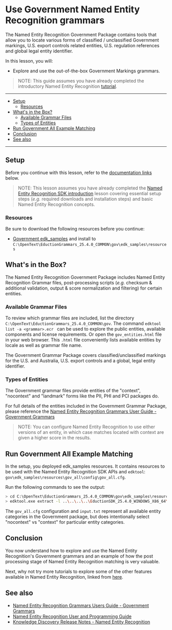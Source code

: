 # Use Government Named Entity Recognition grammars

The Named Entity Recognition Government Package contains tools that allow you to locate various forms of classified / unclassified Government markings,  U.S. export controls related entities, U.S. regulation references and global legal entity identifier.

In this lesson, you will:

- Explore and use the out-of-the-box Government Markings grammars.

> NOTE: This guide assumes you have already completed the introductory Named Entity Recognition [tutorial](./introduction.md).

---

- [Setup](#setup)
  - [Resources](#resources)
- [What's in the Box?](#whats-in-the-box)
  - [Available Grammar Files](#available-grammar-files)
  - [Types of Entities](#types-of-entities)
- [Run Government All Example Matching](#run-government-all-example-matching)
- [Conclusion](#conclusion)
- [See also](#see-also)

---

## Setup

Before you continue with this lesson, refer to the [documentation links](#see-also) below.

> NOTE: This lesson assumes you have already completed the [Named Entity Recognition SDK introduction](../eduction/introduction.md) lesson covering essential setup steps (*e.g.* required downloads and installation steps) and basic Named Entity Recognition concepts.

### Resources

Be sure to download the following resources before you continue:
- [Government edk_samples](../../resources/eduction/gov/edk_samples) and install to `C:\OpenText\EductionGrammars_25.4.0_COMMON\gov\edk_samples\resources`

## What's in the Box?

The Named Entity Recognition Government Package includes Named Entity Recognition Grammar files, post-processing scripts (*e.g.* checksum & additional validation, output & score normalization and filtering) for certain entities.

### Available Grammar Files

To review which grammar files are included, list the directory `C:\OpenText\EductionGrammars_25.4.0_COMMON\gov`. The command `edktool list -a <grammar>.ecr ` can be used to explore the public entities, available components and license requirements. Or open the `gov_entities.html` file in your web browser. This `.html` file conveniently lists available entities by locale as well as grammar file name.

The Government Grammar Package covers classified/unclassified markings for the U.S. and Australia, U.S. export controls and a global, legal entity identifier.

### Types of Entities

The Government grammar files provide entities of the "context", "nocontext" and "landmark" forms like the PII, PHI and PCI packages do.

For full details of the entities included in the Government Grammar Package, please reference the [Named Entity Recognition Grammars User Guide - Government Grammars](https://www.microfocus.com/documentation/idol/knowledge-discovery-25.4/EductionGrammars_25.4_Documentation/Help/Content/PackGov/PackGov_Intro.htm)

> NOTE: You can configure Named Entity Recognition to use either versions of an entity, in which case matches located with context are given a higher score in the results.

## Run Government All Example Matching

In the setup, you deployed edk_samples resources.  It contains resources to be used with the Named Entity Recognition SDK APIs and `edktool`: `gov\edk_samples\resources\gov_all\config\gov_all.cfg`.

Run the following commands to see the output:

```sh
> cd C:\OpenText\EductionGrammars_25.4.0_COMMON\gov\edk_samples\resources
> edktool.exe extract -l ..\..\..\..\EductionSDK_25.4.0_WINDOWS_X86_64\licensekey.dat -c gov_all\config\gov_all.cfg -i gov_all\input\input.txt -o out.xml
```

The `gov_all.cfg` configuration and `input.txt` represent all available entity categories in the Government package, but does intentionally select "nocontext" vs "context" for particular entity categories.

## Conclusion

You now understand how to explore and use the Named Entity Recognition's Government grammars and an example of how the post processing stage of Named Entity Recognition matching is very valuable.

Next, why not try more tutorials to explore some of the other features available in Named Entity Recognition, linked from [here](../eduction/README.md#capability-showcase).

## See also

- [Named Entity Recognition Grammars Users Guide - Government Grammars](https://www.microfocus.com/documentation/idol/knowledge-discovery-25.4/EductionGrammars_25.4_Documentation/Help/Content/PackGov/PackGov_Intro.htm)
- [Named Entity Recognition User and Programming Guide](https://www.microfocus.com/documentation/idol/knowledge-discovery-25.4/EductionSDK_25.4_Documentation/Guides/html/)
- [Knowledge Discovery Release Notes - Named Entity Recognition](https://www.microfocus.com/documentation/idol/knowledge-discovery-25.4/IDOLReleaseNotes_25.4_Documentation/idol/Content/SDKs/Eduction.htm)
